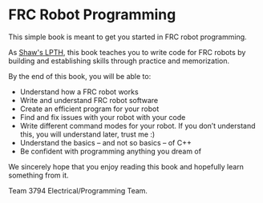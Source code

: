 # FRC Robot Programming

This simple book is meant to get you started in FRC robot programming. 

As [Shaw's LPTH](http://learnpythonthehardway.org), this book teaches you to write code for FRC robots by building and establishing skills through practice and memorization.

By the end of this book, you will be able to:

- Understand how a FRC robot works
- Write and understand FRC robot software
- Create an efficient program for your robot
- Find and fix issues with your robot with your code
- Write different command modes for your robot. If you don’t understand this, you will understand later, trust me :)
- Understand the basics – and not so basics – of C++
- Be confident with programming anything you dream of

We sincerely hope that you enjoy reading this book and hopefully learn something from it.

Team 3794 Electrical/Programming Team.